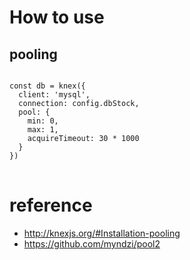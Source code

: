 # How to use

## pooling

<pre>
<code>
const db = knex({
  client: 'mysql',
  connection: config.dbStock,
  pool: {
    min: 0,
    max: 1,
    acquireTimeout: 30 * 1000
  }
})
</code>
</pre>

# reference

 - http://knexjs.org/#Installation-pooling
 - https://github.com/myndzi/pool2